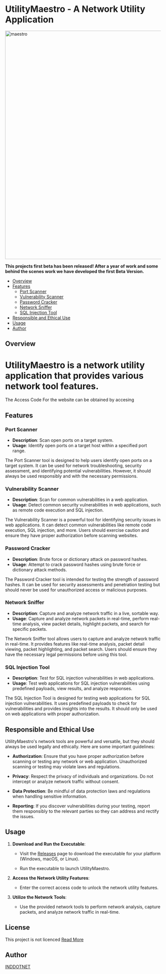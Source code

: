 # UtilityMaestro - A Network Utility Application
<img width="739" alt="maestro" src="https://github.com/IndulgeinDotNet/UtilityMaestro/assets/125331271/e5f6c82b-7fa7-4a66-86b2-b2a52f48a3dc">
  
**This projects first beta has been released! After a year of work and some behind the scenes work we have developed the first Beta Version.**

- [Overview](#overview)
- [Features](#features)
  - [Port Scanner](#port-scanner)
  - [Vulnerability Scanner](#vulnerability-scanner)
  - [Password Cracker](#password-cracker)
  - [Network Sniffer](#network-sniffer)
  - [SQL Injection Tool](#sql-injection-tool)
- [Responsible and Ethical Use](#responsible-and-ethical-use)
- [Usage](#usage)
- [Author](#author)

## Overview

UtilityMaestro is a  network utility application that provides various network tool features.
=
The Access Code For the website can be obtained by accesing
## Features

### Port Scanner

- **Description**: Scan open ports on a target system.
- **Usage**: Identify open ports on a target host within a specified port range.

The Port Scanner tool is designed to help users identify open ports on a target system. It can be used for network troubleshooting, security assessment, and identifying potential vulnerabilities. However, it should always be used responsibly and with the necessary permissions.

### Vulnerability Scanner

- **Description**: Scan for common vulnerabilities in a web application.
- **Usage**: Detect common security vulnerabilities in web applications, such as remote code execution and SQL injection.

The Vulnerability Scanner is a powerful tool for identifying security issues in web applications. It can detect common vulnerabilities like remote code execution, SQL injection, and more. Users should exercise caution and ensure they have proper authorization before scanning websites.

### Password Cracker

- **Description**: Brute force or dictionary attack on password hashes.
- **Usage**: Attempt to crack password hashes using brute force or dictionary attack methods.

The Password Cracker tool is intended for testing the strength of password hashes. It can be used for security assessments and penetration testing but should never be used for unauthorized access or malicious purposes.

### Network Sniffer

- **Description**: Capture and analyze network traffic in a live, sortable way.
- **Usage**: Capture and analyze network packets in real-time, perform real-time analysis, view packet details, highlight packets, and search for specific packets.

The Network Sniffer tool allows users to capture and analyze network traffic in real-time. It provides features like real-time analysis, packet detail viewing, packet highlighting, and packet search. Users should ensure they have the necessary legal permissions before using this tool.

### SQL Injection Tool

- **Description**: Test for SQL injection vulnerabilities in web applications.
- **Usage**: Test web applications for SQL injection vulnerabilities using predefined payloads, view results, and analyze responses.

The SQL Injection Tool is designed for testing web applications for SQL injection vulnerabilities. It uses predefined payloads to check for vulnerabilities and provides insights into the results. It should only be used on web applications with proper authorization.

## Responsible and Ethical Use

UtilityMaestro's network tools are powerful and versatile, but they should always be used legally and ethically. Here are some important guidelines:

- **Authorization**: Ensure that you have proper authorization before scanning or testing any network or web application. Unauthorized scanning or testing may violate laws and regulations.

- **Privacy**: Respect the privacy of individuals and organizations. Do not intercept or analyze network traffic without consent.

- **Data Protection**: Be mindful of data protection laws and regulations when handling sensitive information.

- **Reporting**: If you discover vulnerabilities during your testing, report them responsibly to the relevant parties so they can address and rectify the issues.

## Usage

1. **Download and Run the Executable**:

   - Visit the [Releases](https://github.com/yourusername/UtilityMaestro/releases) page to download the executable for your platform (Windows, macOS, or Linux).

   - Run the executable to launch UtilityMaestro.

2. **Access the Network Utility Features**:

   - Enter the correct access code to unlock the network utility features.

3. **Utilize the Network Tools**:

   - Use the provided network tools to perform network analysis, capture packets, and analyze network traffic in real-time.

## License

This project is not licenced [Read More](https://github.com/IndulgeinDotNet/UtilityMaestro/blob/main/Private)

## Author

[INDDOTNET](https://github.com/indulgeinDOTnet)

